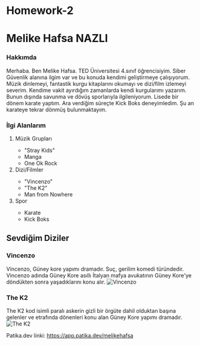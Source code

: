 # Homework-2
<!DOCTYPE html>
<html lang="tr">
<head>
    <meta charset="UTF-8">
    <meta http-equiv="X-UA-Compatible" content="IE=edge">
    <meta name="viewport" content="width=device-width, initial-scale=1.0">
    <title>Document</title>
</head>
<body>
    <h1>Melike Hafsa NAZLI</h1>
<h3>Hakkımda</h3>
<p> Merhaba. Ben Melike Hafsa. TED Üniversitesi 4.sınıf öğrencisiyim. Siber Güvenlik alanına ilgim var ve bu konuda kendimi geliştirmeye çalışıyorum.
Müzik dinlemeyi, fantastik kurgu kitaplarını okumayı ve dizi/film izlemeyi severim. Kendime vakit ayırdığım zamanlarda kendi kurgularımı yazarım.
Bunun dışında savunma ve dövüş sporlarıyla ilgileniyorum. Lisede bir dönem karate yaptım. Ara verdiğim süreçte Kick Boks deneyimledim. Şu an karateye tekrar dönmüş 
bulunmaktayım.
</p>

<h3>İlgi Alanlarım</h3>
<ol>
    <li>Müzik Grupları</li>
    <ul>
        <li><a herf="https://tr.wikipedia.org/wiki/Stray_Kids">"Stray Kids"</a></li>
        <li>Manga</li>
        <li>One Ok Rock</li>
    </ul>
    <li>Dizi/Filmler</li>
    <ul>
        <li><a herf="https://www.imdb.com/title/tt13433812/" >"Vincenzo" </a></li>
        <li><a herf="https://www.netflix.com/title/80188730" >"The K2" </a></li>
        <li>Man from Nowhere</li>
    </ul>
    <li>Spor</li>
    <ul>
        <li>Karate</li>
        <li>Kick Boks</li>
    </ul>
</ol>

<h2>Sevdiğim Diziler</h2>
<h3>Vincenzo</h3>
<p>
Vincenzo, Güney kore yapımı dramadır. Suç, gerilim komedi türündedir. Vincenzo adında
Güney Kore asıllı İtalyan mafya avukatının Güney Kore'ye döndükten sonra yaşadıklarını konu alır.
<img src="https://occ-0-32-987.1.nflxso.net/dnm/api/v6/X194eJsgWBDE2aQbaNdmCXGUP-Y/AAAABbEYfLo3nYK_DcCZ0qOJkUuVHheCFWl3gsUenjBZLkS69TnnYrcTVrwVcCYYpkIoZ3ow28coWaGC0AgHICGgAfekbp-0bWpe010zQtEhsr0348tvOJz1qIY3xhuYyC9xX134bg.jpg?r=c8b" alt="Vincenzo">

</img>
</p>

<h3>The K2</h3>
<p> 
    The K2 kod isimli paralı askerin gizli bir örgüte dahil olduktan başına gelenler ve etrafında dönenleri
    konu alan Güney Kore yapımı dramadır.
    <img src="https://imgrosetta.mynet.com.tr/file/12252874/728xauto.jpg" alt="The K2">

</img>
</p>
    
</body>
</html>

Patika.dev linki: https://app.patika.dev/melikehafsa
